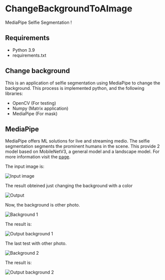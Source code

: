# ChangeBackgroundToAImage
MediaPipe Selfie Segmentation !

## Requirements
  * Python 3.9
  * requirements.txt

## Change background
This is an application of selfie segmentation using MediaPipe to change the background.
This process is implemented python, and the following libraries:
  * OpenCV (For testing)
  * Numpy (Matrix application)
  * MediaPipe (For mask)

## MediaPipe
MediaPipe offers ML solutions for live and streaming medio. The selfie segmentation segments the prominent humans in the scene. This provide 2 model based on MobileNetV3, a general model and a landscape model.
For more information visit the [page](https://google.github.io/mediapipe/solutions/selfie_segmentation).

The input image is:

![Input image][lil-input-url]

The result obteined just changing the background with a color

![Output][lil-output-url]

Now, the background is other photo.

![Background 1][lil-bg-url]

The result is:

![Output background 1][lil-outputbg1-url]

The last test with other photo.

![Background 2][lil-bg2-url]

The result is:

![Output background 2][lil-outputbg2-url]


[lil-input-url]: https://raw.githubusercontent.com/oguapi/ChangeBackgroundImage/master/data/photo.jpg
[lil-bg-url]: https://raw.githubusercontent.com/oguapi/ChangeBackgroundImage/master/data/background.jfif
[lil-bg2-url]: https://raw.githubusercontent.com/oguapi/ChangeBackgroundImage/master/data/background2.jfif
[lil-output-url]: https://raw.githubusercontent.com/oguapi/ChangeBackgroundImage/master/output.jpg
[lil-outputbg1-url]: https://raw.githubusercontent.com/oguapi/ChangeBackgroundImage/master/outputBg.jpg
[lil-outputbg2-url]: https://raw.githubusercontent.com/oguapi/ChangeBackgroundImage/master/outputBg2.jpg